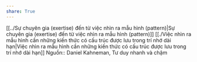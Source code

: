 ```yaml
---
share: True
---
```

[[../Sự chuyên gia (exertise) đến từ việc nhìn ra mẫu hình (pattern)|Sự chuyên gia (exertise) đến từ việc nhìn ra mẫu hình (pattern)]]
[[./Việc nhìn ra mẫu hình cần những kiến thức có cấu trúc được lưu trong trí nhớ dài hạn|Việc nhìn ra mẫu hình cần những kiến thức có cấu trúc được lưu trong trí nhớ dài hạn]] 
Nguồn:: Daniel Kahneman, Tư duy nhanh và chậm
